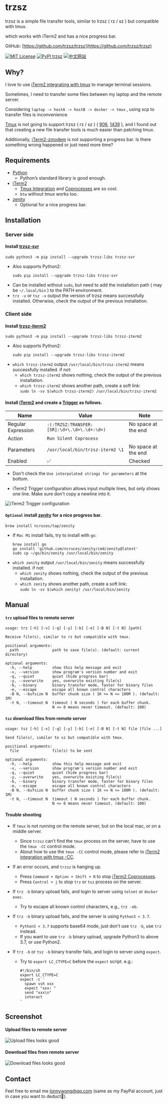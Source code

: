 # trzsz

trzsz is a simple file transfer tools, similar to lrzsz ( rz / sz ) but compatible with tmux.

which works with iTerm2 and has a nice progress bar.

GitHub: [https://github.com/trzsz/trzsz](https://github.com/trzsz/trzsz)

[![MIT License](https://img.shields.io/badge/license-MIT-green.svg?style=flat)](https://choosealicense.com/licenses/mit/)
[![PyPI trzsz](https://img.shields.io/pypi/v/trzsz?style=flat)](https://pypi.python.org/pypi/trzsz/)
[![中文网站](https://img.shields.io/badge/%E4%B8%AD%E6%96%87-%E7%BD%91%E7%AB%99-blue?style=flat)](https://trzsz.github.io/cn/)


## Why?

I love to use [iTerm2 integrating with tmux](https://iterm2.com/documentation-tmux-integration.html) to manage terminal sessions.

Sometimes, I need to transfer some files between my laptop and the remote server.

Considering `laptop -> hostA -> hostB -> docker -> tmux` , using scp to transfer files is inconvenience.

[Tmux](https://github.com/tmux/tmux) is not going to support lrzsz ( rz / sz ) ( [906](https://github.com/tmux/tmux/issues/906), [1439](https://github.com/tmux/tmux/issues/1439) ), and I found out that creating a new file transfer tools is much easier than patching tmux.

Additionally, [iTerm2-zmodem](https://github.com/RobberPhex/iTerm2-zmodem) is not supporting a progress bar. Is there something wrong happened or just need more time?


## Requirements
* [Python](https://www.python.org/)
  * Python’s standard library is good enough.
* [iTerm2](https://iterm2.com/index.html)
  * [Tmux Integration](https://iterm2.com/documentation-tmux-integration.html) and [Coprocesses](https://iterm2.com/documentation-coprocesses.html) are so cool.
  * `btw` without tmux works too.
* [zenity](https://github.com/ncruces/zenity)
  * Optional for a nice progress bar.


## Installation

### Server side

#### Install [trzsz-svr](https://pypi.org/project/trzsz-svr)
  ```
  sudo python3 -m pip install --upgrade trzsz-libs trzsz-svr
  ```
  * Also supports Python2:
    ```
    sudo pip install --upgrade trzsz-libs trzsz-svr
    ```
  * Can be installed without `sudo`, but need to add the installation path ( may be `~/.local/bin` ) to the PATH environment.
  * `trz -v` or `tsz -v` output the version of trzsz means successfully installed. Otherwise, check the output of the previous installation.


### Client side

#### Install [trzsz-iterm2](https://pypi.org/project/trzsz-iterm2)
  ```
  sudo python3 -m pip install --upgrade trzsz-libs trzsz-iterm2
  ```
  * Also supports Python2:
    ```
    sudo pip install --upgrade trzsz-libs trzsz-iterm2
    ```
  * `which trzsz-iterm2` output `/usr/local/bin/trzsz-iterm2` means successfully installed. if not:
    * `which trzsz-iterm2` shows nothing, check the output of the previous installation.
    * `which trzsz-iterm2` shows another path, create a soft link:\
      `sudo ln -sv $(which trzsz-iterm2) /usr/local/bin/trzsz-iterm2`


#### Install [iTerm2](https://iterm2.com/index.html) and create a [Trigger](https://iterm2.com/documentation-triggers.html) as follows.

  | Name | Value | Note |
  | ---- | ----- | ---- |
  | Regular Expression | `:(:TRZSZ:TRANSFER:[SR]:\d+\.\d+\.\d+:\d+)` | <!-- avoid triple click copy a newline --> No space at the end |
  | Action | `Run Silent Coprocess` | |
  | Parameters | `/usr/local/bin/trzsz-iterm2 \1` | <!-- avoid triple click copy a newline --> No space at the end |
  | Enabled | ✅ | Checked |

  * Don't check the `Use interpolated strings for parameters` at the bottom.

  * iTerm2 Trigger configuration allows input multiple lines, but only shows one line. Make sure don't copy a newline into it.

  ![iTerm2 Trigger configuration](https://trzsz.github.io/images/config.jpg)


#### `Optional` install [zenity](https://github.com/ncruces/zenity) for a nice progress bar.
  ```
  brew install ncruces/tap/zenity
  ```
  * If `Mac M1` install fails, try to install with `go`:
    ```
    brew install go
    go install 'github.com/ncruces/zenity/cmd/zenity@latest'
    sudo cp ~/go/bin/zenity /usr/local/bin/zenity
    ```
  * `which zenity` output `/usr/local/bin/zenity` means successfully installed. if not:
    * `which zenity` shows nothing, check the output of the previous installation.
    * `which zenity` shows another path, create a soft link:\
      `sudo ln -sv $(which zenity) /usr/local/bin/zenity`


## Manual

#### `trz` upload files to remote server
  ```
  usage: trz [-h] [-v] [-q] [-y] [-b] [-e] [-B N] [-t N] [path]

  Receive file(s), similar to rz but compatible with tmux.

  positional arguments:
    path               path to save file(s). (default: current directory)

  optional arguments:
    -h, --help         show this help message and exit
    -v, --version      show program's version number and exit
    -q, --quiet        quiet (hide progress bar)
    -y, --overwrite    yes, overwrite existing file(s)
    -b, --binary       binary transfer mode, faster for binary files
    -e, --escape       escape all known control characters
    -B N, --bufsize N  buffer chunk size ( 1K <= N <= 100M ). (default: 1M)
    -t N, --timeout N  timeout ( N seconds ) for each buffer chunk.
                       N <= 0 means never timeout. (default: 100)
  ```

#### `tsz` download files from remote server
  ```
  usage: tsz [-h] [-v] [-q] [-y] [-b] [-e] [-B N] [-t N] file [file ...]

  Send file(s), similar to sz but compatible with tmux.

  positional arguments:
    file               file(s) to be sent

  optional arguments:
    -h, --help         show this help message and exit
    -v, --version      show program's version number and exit
    -q, --quiet        quiet (hide progress bar)
    -y, --overwrite    yes, overwrite existing file(s)
    -b, --binary       binary transfer mode, faster for binary files
    -e, --escape       escape all known control characters
    -B N, --bufsize N  buffer chunk size ( 1K <= N <= 100M ). (default: 1M)
    -t N, --timeout N  timeout ( N seconds ) for each buffer chunk.
                       N <= 0 means never timeout. (default: 100)
  ```

#### Trouble shooting
* If `tmux` is not running on the remote server, but on the local mac, or on a middle server.
  * Since `trzsz` can't find the `tmux` process on the server, have to use the `tmux -CC` control mode.
  * About how to use the `tmux -CC` control mode, please refer to [iTerm2 integration with tmux -CC](https://trzsz.github.io/tmuxcc).

* If an error occurs, and `trzsz` is hanging up.
  * Press `Command + Option + Shift + R` to stop [iTerm2 Coprocesses](https://iterm2.com/documentation-coprocesses.html).
  * Press `Control + j` to stop `trz` or `tsz` process on the server.

* If `trz -b` binary upload fails, and login to server using `telnet` or `docker exec`.
  * Try to escape all known control characters, e.g., `trz -eb`.

* If `trz -b` binary upload fails, and the server is using `Python3 < 3.7`.
  * `Python3 < 3.7` supports base64 mode, just don't use `trz -b`, use `trz` instead.
  * If you want to use `trz -b` binary upload, upgrade Python3 to above 3.7, or use Python2.

* If `trz -b` or `tsz -b` binary transfer fails, and login to server using `expect`.
  * Try to `export LC_CTYPE=C` before the `expect` script. e.g.:
    ```
    #!/bin/sh
    export LC_CTYPE=C
    expect -c '
      spawn ssh xxx
      expect "xxx: "
      send "xxx\n"
      interact
    '
    ```

## Screenshot

#### Upload files to remote server

  ![Upload files looks good](https://trzsz.github.io/images/upload.gif)

#### Download files from remote server

  ![Download files looks good](https://trzsz.github.io/images/download.gif)


## Contact

Feel free to email me <lonnywong@qq.com> (same as my PayPal account, just in case you want to deduct🤑).
